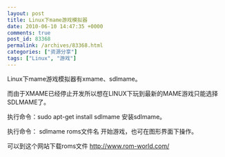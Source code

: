 ```yaml
---
layout: post
title: Linux下mame游戏模拟器
date: 2010-06-10 14:47:35 +0000
comments: true
post_id: 83368
permalink: /archives/83368.html
categories: ["资源分享"]
tags: ["Linux", "游戏"]
---
```


Linux下mame游戏模拟器有xmame、sdlmame。

而由于XMAME已经停止开发所以想在LINUX下玩到最新的MAME游戏只能选择SDLMAME了。

执行命令：sudo apt-get install sdlmame 安装sdlmame。

执行命令： sdlmame roms文件名 开始游戏，也可在图形界面下操作。

可以到这个网站下载roms文件 http://www.rom-world.com/
